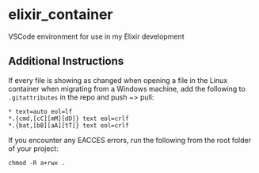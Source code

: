 # elixir_container
VSCode environment for use in my Elixir development

## Additional Instructions
If every file is showing as changed when opening a file in the Linux
container when migrating from a Windows machine, add the following to
`.gitattributes` in the repo and push ~> pull:

```
* text=auto eol=lf
*.{cmd,[cC][mM][dD]} text eol=crlf
*.{bat,[bB][aA][tT]} text eol=crlf
```

If you encounter any EACCES errors, run the following from the root folder of your project:

```
chmod -R a+rwx .
```